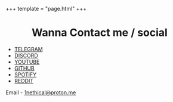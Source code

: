 +++
template = "page.html"
+++
<center>
<h1>Wanna Contact me / social</h1>
</center>

- [TELEGRAM](https://t.me/nethicalps)
- [DISCORD](https://discord.gg/AdQZHQsjBe)
- [YOUTUBE](https://www.youtube.com/channel/UC2mznTEX1cEUwkl_qtI33KA)
- [GITHUB](https://github.com/RealNethical)
- [SPOTIFY](https://open.spotify.com/user/1askbdn9ma7mrn7861pq9f1lb?si=5UyRWCeSTCqK3tM3zjpUBQ&utm_source=copy-link)
- [REDDIT](https://www.reddit.com/u/Nethical69?utm_medium=android_app&utm_source=share)


Email - 1nethical@proton.me
